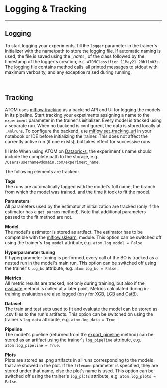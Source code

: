 # Logging & Tracking
--------------------

## Logging

To start logging your experiments, fill the `logger` parameter in the
trainer's initializer with the name/path to store the logging file.
If automatic naming is used, the file is saved using the \__name__ of
the class followed by the timestamp of the logger's creation, e.g.
`ATOMClassifier_11May21_20h11m03s`. The logging file contains method
calls, all printed messages to stdout with maximum verbosity, and any
exception raised during running.

<br>

## Tracking

ATOM uses [mlflow tracking](https://www.mlflow.org/docs/latest/tracking.html)
as a backend API and UI for logging the models in its pipeline. Start
tracking your experiments assigning a name to the `experiment` parameter
in the trainer's initializer. Every model is tracked using a separate run.
When no backend is configured, the data is stored locally at `./mlruns`.
To configure the backend, use [mlflow.set_tracking_uri](https://www.mlflow.org/docs/latest/python_api/mlflow.html#mlflow.set_tracking_uri)
in your notebook or IDE before initializing the trainer. This does not
affect the currently active run (if one exists), but takes effect for
successive runs.

!!! info
    When using ATOM on [Databricks](https://databricks.com/), the
    experiment's name should include the complete path to the storage,
    e.g. `/Users/username@domain.com/experiment_name`.

The following elements are tracked:

**Tags**<br>
The runs are automatically tagged with the model's full name, the branch
from which the model was trained, and the time it took to fit the model.

**Parameters**<br>
All parameters used by the estimator at initialization are tracked (only if
the estimator has a `get_params` method). Note that additional parameters
passed to the fit method are not.

**Model**<br>
The model's estimator is stored as artifact. The estimator has to be
compatible with the [mlflow.sklearn](https://www.mlflow.org/docs/latest/python_api/mlflow.sklearn.html),
module. This option can be switched off using the trainer's `log_model`
attribute, e.g. `atom.log_model = False`.

**Hyperparameter tuning**<br>
If hyperparameter tuning is performed, every call of the BO is tracked as a
nested run in the model's main run. This option can be switched off using
the trainer's `log_bo` attribute, e.g. `atom.log_bo = False`.

**Metrics**<br>
All metric results are tracked, not only during training, but also if the
[evaluate](../../API/ATOM/atomclassifier/#evaluate) method is called at a
later point. Metrics calculated during in-training evaluation are also
logged (only for [XGB](../../API/models/xgb), [LGB](../../API/models/lgb)
and [CatB](../../API/models/catb)).

**Dataset**<br>
The train and test sets used to fit and evaluate the model can be stored
as .csv files to the run's artifacts. This option can be switched on using
the trainer's `log_data` attribute, e.g. `atom.log_data = True`.

**Pipeline**<br>
The model's pipeline (returned from the [export_pipeline](../../API/ATOM/atomclassifier/#export-pipeline)
method) can be stored as an artifact using the trainer's `log_pipeline`
attribute, e.g. `atom.log_pipeline = True`.

**Plots**<br>
Plots are stored as .png artifacts in all runs corresponding to the models
that are showed in the plot. If the `filename` parameter is specified, they
are stored under that name, else the plot's name is used. This option can be
switched off using the trainer's `log_plots` attribute, e.g. `atom.log_plots = False`.
